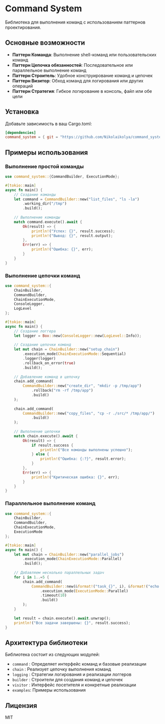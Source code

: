 # Command System

Библиотека для выполнения команд с использованием паттернов проектирования.

## Основные возможности

- **Паттерн Команда**: Выполнение shell-команд или пользовательских команд
- **Паттерн Цепочка обязанностей**: Последовательное или параллельное выполнение команд
- **Паттерн Строитель**: Удобное конструирование команд и цепочек
- **Паттерн Визитор**: Обход команд для логирования или других операций
- **Паттерн Стратегия**: Гибкое логирование в консоль, файл или обе цели

## Установка

Добавьте зависимость в ваш Cargo.toml:

```toml
[dependencies]
command_system = { git = "https://github.com/Nikolaikolya/command_system.git" }
```

## Примеры использования

### Выполнение простой команды

```rust
use command_system::{CommandBuilder, ExecutionMode};

#[tokio::main]
async fn main() {
    // Создание команды
    let command = CommandBuilder::new("list_files", "ls -la")
        .working_dir("/tmp")
        .build();
    
    // Выполнение команды
    match command.execute().await {
        Ok(result) => {
            println!("Успех: {}", result.success);
            println!("Вывод: {}", result.output);
        },
        Err(err) => {
            println!("Ошибка: {}", err);
        }
    }
}
```

### Выполнение цепочки команд

```rust
use command_system::{
    ChainBuilder,
    CommandBuilder,
    ChainExecutionMode,
    ConsoleLogger,
    LogLevel
};

#[tokio::main]
async fn main() {
    // Создание логгера
    let logger = Box::new(ConsoleLogger::new(LogLevel::Info));
    
    // Создание цепочки команд
    let mut chain = ChainBuilder::new("setup_chain")
        .execution_mode(ChainExecutionMode::Sequential)
        .logger(logger)
        .rollback_on_error(true)
        .build();
    
    // Добавление команд в цепочку
    chain.add_command(
        CommandBuilder::new("create_dir", "mkdir -p /tmp/app")
            .rollback("rm -rf /tmp/app")
            .build()
    );
    
    chain.add_command(
        CommandBuilder::new("copy_files", "cp -r ./src/* /tmp/app/")
            .build()
    );
    
    // Выполнение цепочки
    match chain.execute().await {
        Ok(result) => {
            if result.success {
                println!("Все команды выполнены успешно");
            } else {
                println!("Ошибка: {:?}", result.error);
            }
        },
        Err(err) => {
            println!("Критическая ошибка: {}", err);
        }
    }
}
```

### Параллельное выполнение команд

```rust
use command_system::{
    ChainBuilder,
    CommandBuilder,
    ChainExecutionMode,
    ExecutionMode
};

#[tokio::main]
async fn main() {
    let mut chain = ChainBuilder::new("parallel_jobs")
        .execution_mode(ChainExecutionMode::Parallel)
        .build();
    
    // Добавляем несколько параллельных задач
    for i in 1..=5 {
        chain.add_command(
            CommandBuilder::new(&format!("task_{}", i), &format!("echo 'Task {} started'; sleep {}; echo 'Task {} completed'", i, i, i))
                .execution_mode(ExecutionMode::Parallel)
                .timeout(10)
                .build()
        );
    }
    
    let result = chain.execute().await.unwrap();
    println!("Все задачи завершены: {}", result.success);
}
```

## Архитектура библиотеки

Библиотека состоит из следующих модулей:

- `command` :    Определяет интерфейс команд и базовые реализации
- `chain`   :    Реализует цепочку выполнения команд
- `logging` :    Стратегии логирования и реализации логгеров
- `builder` :    Строители для создания команд и цепочек
- `visitor` :    Интерфейс посетителя и конкретные реализации
- `examples`:    Примеры использования

## Лицензия

MIT 